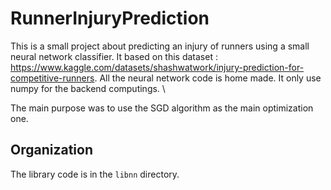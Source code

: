 # RunnerInjuryPrediction
This is a small project about predicting an injury of runners using a small neural network classifier. It based on this dataset : https://www.kaggle.com/datasets/shashwatwork/injury-prediction-for-competitive-runners.
All the neural network code is home made. It only use numpy for the backend computings. \

The main purpose was to use the SGD algorithm as the main optimization one.

## Organization

The library code is in the `libnn` directory.